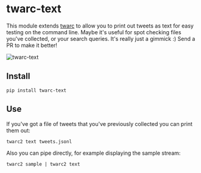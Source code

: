 # twarc-text

This module extends [twarc] to allow you to print out tweets as text for easy
testing on the command line. Maybe it's useful for spot checking files you've
collected, or your search queries. It's really just a gimmick :) Send a PR to
make it better!

![twarc-text](./images/screencap.gif)

## Install

    pip install twarc-text

## Use

If you've got a file of tweets that you've previously collected you can print
them out:

    twarc2 text tweets.jsonl

Also you can pipe directly, for example displaying the sample stream:

    twarc2 sample | twarc2 text

[twarc]: https://github.com/docnow/twarc
